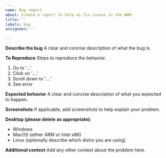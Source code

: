 ```yaml
---
name: Bug report
about: Create a report to help us fix issues in the NAM.
title: ''
labels: bug
assignees: ''

---
```


**Describe the bug**
A clear and concise description of what the bug is.

**To Reproduce**
Steps to reproduce the behavior:
1. Go to '...'
2. Click on '....'
3. Scroll down to '....'
4. See error

**Expected behavior**
A clear and concise description of what you expected to happen.

**Screenshots**
If applicable, add screenshots to help explain your problem.

**Desktop (please delete as appropriate):**
 - Windows
 - MacOS (either ARM or Intel x86)
 - Linux (optionally describe which distro you are using)

**Additional context**
Add any other context about the problem here.
